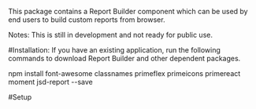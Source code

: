 This package contains a Report Builder component which can be used by end users to build custom reports from browser.

Notes: This is still in development and not ready for public use.

#Installation:
If you have an existing application, run the following commands to download Report Builder and other dependent packages.

npm install font-awesome classnames primeflex primeicons primereact moment jsd-report --save

#Setup
